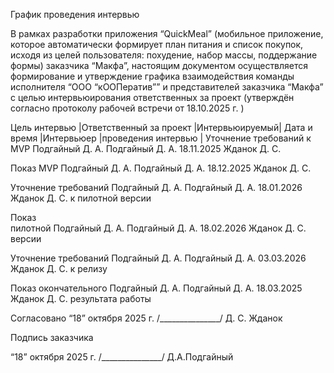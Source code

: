 График проведения интервью

В рамках разработки приложения “QuickMeal” (мобильное приложение, которое автоматически формирует план питания и список покупок, исходя из целей пользователя: похудение, набор массы, поддержание формы) заказчика “Макфа”, настоящим документом осуществляется формирование и утверждение графика взаимодействия команды исполнителя “ООО “кООПератив”” и представителей заказчика “Макфа” с целью интервьюирования ответственных за проект (утверждён согласно протоколу рабочей встречи от 18.10.2025 г. )


Цель интервью |Ответственный за проект |Интервьюируемый| Дата и время       |Интервьюер
                                                       |проведения интервью |
Уточнение 
требований
к MVP               Подгайный Д. А.     Подгайный Д. А.     18.11.2025        Жданок Д. С.
        
Показ MVP           Подгайный Д. А.     Подгайный Д. А.     18.12.2025        Жданок Д. С.
  
Уточнение 
требований          Подгайный Д. А.     Подгайный Д. А.     18.01.2026        Жданок Д. С.
к пилотной 
версии   
    
Показ   
пилотной            Подгайный Д. А.     Подгайный Д. А.     18.02.2026        Жданок Д. С.
версии    
    
Уточнение 
требований          Подгайный Д. А.     Подгайный Д. А.     03.03.2026        Жданок Д. С.
к релизу    
    
    
Показ 
окончательного      Подгайный Д. А.     Подгайный Д. А.      18.03.2025     Жданок Д. С.
результата 
работы    


Согласовано “18” октября 2025 г.                              /_______________/ Д. С. Жданок

Подпись заказчика

“18” октября 2025 г.                                          /_______________/  Д.А.Подгайный
